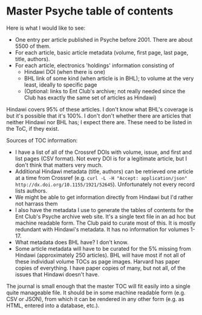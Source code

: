 
# Master Psyche table of contents

Here is what I would like to see:

- One entry per article published in Psyche before 2001.  There are
  about 5500 of them.
- For each article, basic article metadata (volume, first page, last page, title,
  authors).
- For each article, electronics 'holdings' information consisting of
  * Hindawi DOI (when there is one)
  * BHL link of some kind (when article is in BHL); to volume at the
     very least, ideally to specific page
  * (Optional: links to Ent Club's archive; not really needed since
     the Club has exactly the same set of articles as Hindawi)

Hindawi covers 95% of these articles.  I don't know what BHL's
coverage is but it's possible that it's 100%.  I don't don't whether
there are articles that neither Hindawi nor BHL has; I expect there
are.  These need to be listed in the ToC, if they exist.

Sources of TOC information:

- I have a list of all of the Crossref DOIs with volume, issue, and first
  and list pages (CSV format).  Not every DOI is for a legitimate
  article, but I don't think that matters very much.
- Additional Hindawi metadata (title, authors) can be retrieved one article at a time
  from Crossref (e.g. `curl -L -H "Accept: application/json" http://dx.doi.org/10.1155/1921/52645`).
  Unfortunately not every record lists authors.
- We might be able to get information directly from Hindawi but I'd
  rather not harrass them
- I also have the metadata I use to generate the tables of contents
  for the Ent Club's Psyche archive web site.  It's a single text file in 
  an ad hoc but machine readable form.  The Club paid to curate most
  of this.  It is mostly redundant with Hindawi's metadata.  It has no
  information for volumes 1-17.
- What metadata does BHL have? I don't know.
- Some article metadata will have to be curated for the 5% missing
  from Hindawi (approximately 250 articles).  BHL will have most if
  not all of these individual volume TOCs as page images.
  Harvard has paper copies of everything.  I have paper copies of
  many, but not all, of the issues that Hindawi doesn't have.

The journal is small enough that the master TOC will fit easily into a
single quite manageable file.  It should be in some machine readable
form (e.g. CSV or JSON), from which it can be rendered in any other
form (e.g. as HTML, entered into a database, etc.).
